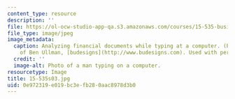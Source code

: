 ```yaml
---
content_type: resource
description: ''
file: https://ol-ocw-studio-app-qa.s3.amazonaws.com/courses/15-535-business-analysis-using-financial-statements-spring-2003/0e972319e019bc3efb280aac8978d3b0_15-535s03.jpg
file_type: image/jpeg
image_metadata:
  caption: Analyzing financial documents while typing at a computer. (Photograph courtesy
    of Ben Ullman, [budesigns](http://www.budesigns.com). Used with permission.)
  credit: ''
  image-alt: Photo of a man typing on a computer.
resourcetype: Image
title: 15-535s03.jpg
uid: 0e972319-e019-bc3e-fb28-0aac8978d3b0
---
```

